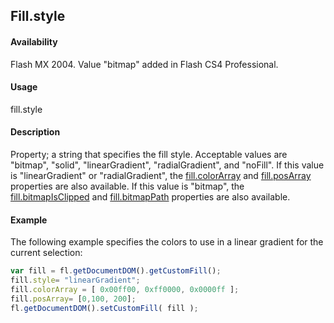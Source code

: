 ## Fill.style

#### Availability

Flash MX 2004. Value "bitmap" added in Flash CS4 Professional.

#### Usage

fill.style

#### Description

Property; a string that specifies the fill style. Acceptable values are "bitmap", "solid", "linearGradient", "radialGradient", and "noFill".
If this value is "linearGradient" or "radialGradient", the [fill.colorArray](../Fill_object/fill3.md) and [fill.posArray](../Fill_object/fill8.md) properties are also available. If this value is "bitmap", the [fill.bitmapIsClipped](../Fill_object/fill.md) and [fill.bitmapPath](../Fill_object/fill1.md) properties are also available.

#### Example

The following example specifies the colors to use in a linear gradient for the current selection:

```javascript
var fill = fl.getDocumentDOM().getCustomFill();
fill.style= "linearGradient";
fill.colorArray = [ 0x00ff00, 0xff0000, 0x0000ff ];
fill.posArray= [0,100, 200];
fl.getDocumentDOM().setCustomFill( fill );
```
